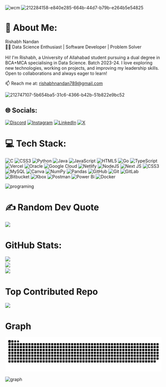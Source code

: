 ![wcm](https://github.com/user-attachments/assets/38e905d8-05ea-458b-bf8b-1d0ae550d1df)
![212284158-e840e285-664b-44d7-b79b-e264b5e54825](https://github.com/user-attachments/assets/9c6b0759-5b74-4b4f-a80e-29feb111f1e6)


# 💫 About Me:
Rishabh Nandan<br>👨‍💻 Data Science Enthusiast | Software Developer | Problem Solver<br><br>Hi! I'm Rishabh, a University of Allahabad student pursuing a dual degree in BCA+MCA specialising in Data Science. Batch 2023-24. I love exploring new technologies, working on projects, and improving my leadership skills. Open to collaborations and always eager to learn!

📫 Reach me at: rishabhnandan789@gmail.com





![212747107-5b654ba5-31c6-4366-b42b-51b822e9bc52](https://github.com/user-attachments/assets/95d49a3b-3615-400e-a299-329a7e30bd2d)


## 🌐 Socials:
[![Discord](https://img.shields.io/badge/Discord-%237289DA.svg?logo=discord&logoColor=white)](https://discord.gg/https://discord.com/invite/bQpgD3cD) [![Instagram](https://img.shields.io/badge/Instagram-%23E4405F.svg?logo=Instagram&logoColor=white)](https://instagram.com/https://www.instagram.com/__.rishabh_nandan_?igsh=MnMwcWRjeGxoYXI3) [![LinkedIn](https://img.shields.io/badge/LinkedIn-%230077B5.svg?logo=linkedin&logoColor=white)](https://linkedin.com/in/https://www.linkedin.com/in/rishabh-n-0bb10b27a/) [![X](https://img.shields.io/badge/X-black.svg?logo=X&logoColor=white)](https://x.com/https://x.com/rishabh_nandan_) 

# 💻 Tech Stack:
![C](https://img.shields.io/badge/c-%2300599C.svg?style=plastic&logo=c&logoColor=white) 
![CSS3](https://img.shields.io/badge/css3-%231572B6.svg?style=plastic&logo=css3&logoColor=white) 
![Python](https://img.shields.io/badge/python-3670A0?style=plastic&logo=python&logoColor=ffdd54) 
![Java](https://img.shields.io/badge/java-%23ED8B00.svg?style=plastic&logo=openjdk&logoColor=white) 
![JavaScript](https://img.shields.io/badge/javascript-%23323330.svg?style=plastic&logo=javascript&logoColor=%23F7DF1E) 
![HTML5](https://img.shields.io/badge/html5-%23E34F26.svg?style=plastic&logo=html5&logoColor=white)
 ![Go](https://img.shields.io/badge/go-%2300ADD8.svg?style=plastic&logo=go&logoColor=white) 
 ![TypeScript](https://img.shields.io/badge/typescript-%23007ACC.svg?style=plastic&logo=typescript&logoColor=white)
 ![Vercel](https://img.shields.io/badge/vercel-%23000000.svg?style=plastic&logo=vercel&logoColor=white)
 ![Oracle](https://img.shields.io/badge/Oracle-F80000?style=plastic&logo=oracle&logoColor=white)
 ![Google Cloud](https://img.shields.io/badge/GoogleCloud-%234285F4.svg?style=plastic&logo=google-cloud&logoColor=white) 
 ![Netlify](https://img.shields.io/badge/netlify-%23000000.svg?style=plastic&logo=netlify&logoColor=#00C7B7)
 ![NodeJS](https://img.shields.io/badge/node.js-6DA55F?style=plastic&logo=node.js&logoColor=white) 
 ![Next JS](https://img.shields.io/badge/Next-black?style=plastic&logo=next.js&logoColor=white) 
 ![CSS3](https://img.shields.io/badge/css3-%231572B6.svg?style=plastic&logo=css3&logoColor=white) 
 ![MySQL](https://img.shields.io/badge/mysql-4479A1.svg?style=plastic&logo=mysql&logoColor=white)
 ![Canva](https://img.shields.io/badge/Canva-%2300C4CC.svg?style=plastic&logo=Canva&logoColor=white) 
 ![NumPy](https://img.shields.io/badge/numpy-%23013243.svg?style=plastic&logo=numpy&logoColor=white) 
 ![Pandas](https://img.shields.io/badge/pandas-%23150458.svg?style=plastic&logo=pandas&logoColor=white) 
 ![GitHub](https://img.shields.io/badge/github-%23121011.svg?style=plastic&logo=github&logoColor=white) 
 ![Git](https://img.shields.io/badge/git-%23F05033.svg?style=plastic&logo=git&logoColor=white) 
 ![GitLab](https://img.shields.io/badge/gitlab-%23181717.svg?style=plastic&logo=gitlab&logoColor=white) 
 ![Bitbucket](https://img.shields.io/badge/bitbucket-%230047B3.svg?style=plastic&logo=bitbucket&logoColor=white)
 ![Xbox](https://img.shields.io/badge/xbox-%23107C10.svg?style=plastic&logo=xbox&logoColor=white)
 ![Postman](https://img.shields.io/badge/Postman-FF6C37?style=plastic&logo=postman&logoColor=white) 
 ![Power Bi](https://img.shields.io/badge/power_bi-F2C811?style=plastic&logo=powerbi&logoColor=black) 
 ![Docker](https://img.shields.io/badge/docker-%230db7ed.svg?style=plastic&logo=docker&logoColor=white)

![programing](https://github.com/user-attachments/assets/5e2baecb-a4f8-4476-86e8-58c22c075aaf)


# ✍️ Random Dev Quote
![](https://quotes-github-readme.vercel.app/api?type=horizontal&theme=tokyonight)
# GitHub Stats:
![](https://github-readme-stats.vercel.app/api?username=RishabhNandan&theme=dark&hide_border=false&include_all_commits=true&count_private=true)<br/>
![](https://github-readme-streak-stats.herokuapp.com/?user=RishabhNandan&theme=dark&hide_border=false)<br/>
![](https://github-readme-stats.vercel.app/api/top-langs/?username=RishabhNandan&theme=dark&hide_border=false&include_all_commits=true&count_private=true&layout=compact)

# Top Contributed Repo

![](https://github-contributor-stats.vercel.app/api?username=RishabhNandan&limit=5&theme=dark&combine_all_yearly_contributions=true)

# Graph 
<picture>
  <source
    media="(prefers-color-scheme: dark)"
    srcset="https://raw.githubusercontent.com/platane/snk/output/github-contribution-grid-snake-dark.svg"
  />
  <source
    media="(prefers-color-scheme: light)"
    srcset="https://raw.githubusercontent.com/platane/snk/output/github-contribution-grid-snake.svg"
  />
  <img
    alt="github contribution grid snake animation"
    src="https://raw.githubusercontent.com/platane/snk/output/github-contribution-grid-snake.svg"
  />
</picture>

![graph](https://github.com/user-attachments/assets/3da02229-2d7a-4eb5-8e5e-56b69d533450)




